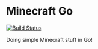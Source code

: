 Minecraft Go
===
[![Build Status](https://travis-ci.org/SpencerSharkey/gomc.svg?branch=master)](https://travis-ci.org/SpencerSharkey/gomc)

Doing simple Minecraft stuff in Go!
